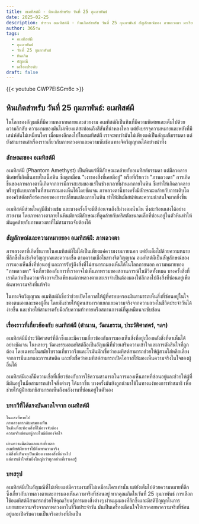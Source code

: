 ```yaml
---
title: อเมทิสต์ผี - หินเกิดสำหรับ วันที่ 25 กุมภาพันธ์
date: 2025-02-25
description: สำรวจ อเมทิสต์ผี - หินเกิดสำหรับ วันที่ 25 กุมภาพันธ์ สัญลักษณ์ของ ภาพลวงตา มาเรียนรู้ความหมายลึกซึ้งของหินพิเศษนี้
author: 365วัน
tags:
  - อเมทิสต์ผี
  - กุมภาพันธ์
  - วันที่ 25 กุมภาพันธ์
  - หินเกิด
  - อัญมณี
  - เครื่องประดับ
draft: false
---
```


{{< youtube CWP7EISGm6c >}}

## หินเกิดสำหรับ วันที่ 25 กุมภาพันธ์: อเมทิสต์ผี

ในโลกของอัญมณีที่มีความหลากหลายและสวยงาม อเมทิสต์ผีเป็นหินที่มีความพิเศษและเต็มไปด้วยความลึกลับ ความงามของมันไม่เพียงแต่สะท้อนถึงสีสันที่น่าหลงใหล แต่ยังบรรจุความหมายและพลังที่มีเสน่ห์อันไม่เหมือนใคร เมื่อมองลึกลงไปในอเมทิสต์ผี เราจะพบว่ามันไม่เพียงแค่เป็นอัญมณีธรรมดา แต่ยังสามารถเล่าเรื่องราวเกี่ยวกับภาพลวงตาและความซับซ้อนทางจิตวิญญาณได้อย่างน่าทึ่ง

### ลักษณะของ อเมทิสต์ผี

อเมทิสต์ผี (Phantom Amethyst) เป็นหินแร่ที่มีลักษณะคล้ายกับอเมทิสต์ธรรมดา แต่มีลวดลายพิเศษที่เกิดขึ้นภายในเนื้อหิน ซึ่งดูเหมือน "เงาของสิ่งที่เคยมีอยู่" หรือที่เรียกว่า "ภาพลวงตา" การเกิดขึ้นของภาพลวงตานี้เกิดจากการมีการสะสมของแร่ในช่วงเวลาที่ผ่านมาภายในหิน ซึ่งทำให้เกิดลวดลายหรือรูปแบบภายในที่สามารถมองเห็นได้โดยชัดเจน ภาพลวงตานี้บางครั้งมีลักษณะคล้ายกับการเติบโตของคริสตัลหรือร่องรอยของการเปลี่ยนแปลงภายในหิน ทำให้มันมีเสน่ห์และความน่าสนใจมากยิ่งขึ้น

อเมทิสต์ผีส่วนใหญ่มีสีม่วงเข้ม และบางครั้งก็จะมีสีอ่อนจนถึงสีม่วงอมน้ำเงิน ซึ่งสะท้อนแสงได้อย่างสวยงาม โดยภาพลวงตาภายในหินมักจะมีลักษณะที่ดูคล้ายกับคริสตัลขนาดเล็กที่ซ่อนอยู่ในตัวหินทำให้มันดูคล้ายกับภาพลวงตาที่ไม่สามารถจับต้องได้

### สัญลักษณ์และความหมายของ อเมทิสต์ผี: ภาพลวงตา

ภาพลวงตาที่เกิดขึ้นภายในอเมทิสต์ผีไม่ได้เป็นเพียงแค่ความงามภายนอก แต่ยังเต็มไปด้วยความหมายที่ลึกซึ้งในเชิงจิตวิญญาณและความเชื่อ ตามความเชื่อในทางจิตวิญญาณ อเมทิสต์ผีเป็นสัญลักษณ์ของการมองเห็นสิ่งที่ซ่อนอยู่ และการรับรู้ถึงสิ่งที่ไม่สามารถมองเห็นได้ในโลกภายนอก ความหมายของ "ภาพลวงตา" จึงเกี่ยวข้องกับการที่เราอาจไม่เห็นภาพรวมของสถานการณ์ในชีวิตทั้งหมด บางครั้งสิ่งที่เราคิดว่าเป็นความจริงอาจเป็นเพียงแค่ภาพลวงตาและเราจำเป็นต้องมองให้ลึกลงไปถึงสิ่งที่ซ่อนอยู่เพื่อค้นหาความจริงที่แท้จริง

ในทางจิตวิญญาณ อเมทิสต์ผีเชื่อว่าช่วยเปิดโอกาสให้ผู้ที่ครอบครองมันสามารถเห็นสิ่งที่ซ่อนอยู่ในใจของตนเองและของผู้อื่น โดยมันช่วยให้ผู้คนสามารถแยกแยะความจริงจากความลวงในชีวิตประจำวันได้ง่ายขึ้น และช่วยให้สามารถรับมือกับความท้าทายหรือสถานการณ์ที่ดูเหมือนจะซับซ้อน

### เรื่องราวที่เกี่ยวข้องกับ อเมทิสต์ผี (ตำนาน, วัฒนธรรม, ประวัติศาสตร์, ฯลฯ)

อเมทิสต์ผีมีประวัติศาสตร์ที่ลึกซึ้งและมีความเกี่ยวข้องกับการมองเห็นสิ่งที่อยู่เบื้องหลังสิ่งที่ตาเห็นได้อย่างชัดเจน ในหลายๆ วัฒนธรรมอเมทิสต์ถือเป็นอัญมณีที่ช่วยเสริมความเข้าใจและการตัดสินใจที่ถูกต้อง โดยเฉพาะในสมัยโบราณที่ชาวกรีกและโรมันมักเชื่อว่าอเมทิสต์สามารถช่วยให้ผู้สวมใส่หลีกเลี่ยงจากการมึนเมาและการเสพติด และยังเชื่อว่าอเมทิสต์สามารถเปิดโอกาสให้มองเห็นความจริงในใจของผู้อื่นได้

อเมทิสต์ผีเองก็มีความเชื่อที่เกี่ยวข้องกับการใช้ความสามารถในการมองเห็นภาพที่ซ่อนอยู่และช่วยให้ผู้ที่มีมันอยู่ในมือสามารถเข้าใจสิ่งต่างๆ ได้มากขึ้น บางครั้งมันยังถูกนำมาใช้ในทางแง่ของการทำสมาธิ เพื่อช่วยให้ผู้ฝึกสมาธิสามารถเห็นถึงพลังงานที่ซ่อนอยู่ในตัวเอง

### บทกวีที่ได้แรงบันดาลใจจาก อเมทิสต์ผี

```
ในแสงที่หายไป
ภาพลวงตากลับมามองเห็น
ในหินที่สะท้อนสิ่งที่ไม่อาจจับต้อง
ความจริงซ่อนอยู่ภายในมิติของจิตใจ

ผ่านความมืดมิดและแสงที่เบลอ
อเมทิสต์ผีพาเราไปค้นหาความจริง
แม้สิ่งที่เห็นจะเป็นเพียงเงาของสิ่งที่ผ่านไป
แต่การเข้าใจนั้นยิ่งใหญ่กว่าทุกอย่างที่เราเคยรู้
```

### บทสรุป

อเมทิสต์ผีเป็นอัญมณีที่ไม่เพียงแต่มีความงามที่ไม่เหมือนใครเท่านั้น แต่ยังเต็มไปด้วยความหมายที่ลึกซึ้งเกี่ยวกับภาพลวงตาและการมองเห็นความจริงที่ซ่อนอยู่ หากคุณเกิดในวันที่ 25 กุมภาพันธ์ การเลือกใช้อเมทิสต์ผีสามารถช่วยให้คุณเรียนรู้การมองสิ่งต่างๆ ผ่านมุมมองที่ลึกซึ้งและมีสติปัญญาในการแยกแยะความจริงจากภาพลวงตาในชีวิตประจำวัน มันเป็นเครื่องเตือนใจให้เราคอยหาความจริงที่ซ่อนอยู่และเปิดรับความเป็นจริงอย่างที่มันเป็น